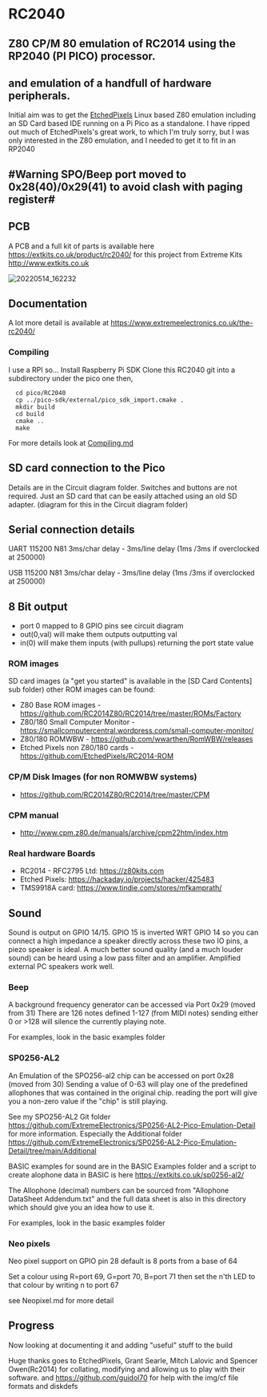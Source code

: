 # RC2040

## Z80 CP/M 80 emulation of RC2014 using the RP2040 (PI PICO) processor.
## and emulation of a handfull of hardware peripherals. 

Initial aim was to get the [EtchedPixels](https://github.com/EtchedPixels) Linux based Z80 emulation including an SD Card based IDE running on a Pi Pico as a standalone.
I have ripped out much of EtchedPixels's great work, to which I'm truly sorry, but I was only interested in the Z80 emulation, and I needed to get it to fit in an RP2040

## #Warning SPO/Beep port moved to 0x28(40)/0x29(41) to avoid clash with paging register# 

## PCB
A PCB and a full kit of parts is available here https://extkits.co.uk/product/rc2040/ for this project from Extreme Kits http://www.extkits.co.uk 

![20220514_162232](https://user-images.githubusercontent.com/102665314/168440015-87bc3225-e370-4dfc-a1a9-9be01d625213.jpg)

## Documentation

A lot more detail is available at https://www.extremeelectronics.co.uk/the-rc2040/

### Compiling

I use a RPI so...
Install Raspberry Pi SDK
Clone this RC2040 git into a subdirectory under the pico one then,

```shell
  cd pico/RC2040
  cp ../pico-sdk/external/pico_sdk_import.cmake .
  mkdir build
  cd build
  cmake ..
  make
 ```

For more details look at [Compiling.md](Compiling.md)

## SD card connection to the Pico

Details are in the Circuit diagram folder. Switches and buttons are not required. Just an SD card that can be easily attached using an old SD adapter. (diagram for this in the Circuit diagram folder)

## Serial connection details

UART 115200 N81 3ms/char delay - 3ms/line delay (1ms /3ms if overclocked at 250000)

USB  115200 N81 3ms/char delay - 3ms/line delay (1ms /3ms if overclocked at 250000)

## 8 Bit output

- port 0 mapped to 8 GPIO pins see circuit diagram
- out(0,val) will make them outputs outputting val
- in(0) will make them inputs (with pullups) returning the port state value

### ROM images

SD card images (a "get you started" is available in the [SD Card Contents] sub folder) other ROM images can be found:

- Z80 Base ROM images - https://github.com/RC2014Z80/RC2014/tree/master/ROMs/Factory
- Z80/180 Small Computer Monitor - https://smallcomputercentral.wordpress.com/small-computer-monitor/
- Z80/180 ROMWBW - https://github.com/wwarthen/RomWBW/releases
- Etched Pixels non Z80/180 cards - https://github.com/EtchedPixels/RC2014-ROM

### CP/M Disk Images (for non ROMWBW systems)

- https://github.com/RC2014Z80/RC2014/tree/master/CPM

### CPM manual

- http://www.cpm.z80.de/manuals/archive/cpm22htm/index.htm

### Real hardware Boards

- RC2014 - RFC2795 Ltd: https://z80kits.com
- Etched Pixels: https://hackaday.io/projects/hacker/425483
- TMS9918A card: https://www.tindie.com/stores/mfkamprath/

## Sound

Sound is output on GPIO 14/15. GPIO 15 is inverted WRT GPIO 14 so you can connect a high impedance a speaker directly across these two IO pins, a piezo speaker is ideal. A much better sound quality (and a much louder sound) can be heard using a low pass filter and an amplifier. Amplified external PC speakers work well.

### Beep

A background frequency generator can be accessed via Port 0x29 (moved from 31)
There are 126 notes defined 1-127 (from MIDI notes) sending either 0 or >128 will silence the currently playing note.

For examples, look in the basic examples folder

### SP0256-AL2

An Emulation of the SPO256-al2 chip can be accessed on port 0x28 (moved from 30)
Sending a value of 0-63 will play one of the predefined allophones that was contained in the original chip.
reading the port will give you a non-zero value if the "chip" is still playing.

See my SPO256-AL2 Git folder https://github.com/ExtremeElectronics/SP0256-AL2-Pico-Emulation-Detail for more information.
Especially the Additional folder https://github.com/ExtremeElectronics/SP0256-AL2-Pico-Emulation-Detail/tree/main/Additional

BASIC examples for sound are in the BASIC Examples folder and a script to create alophone data in BASIC is here https://extkits.co.uk/sp0256-al2/

The Allophone (decimal) numbers can be sourced from "Allophone DataSheet Addendum.txt" and the full data sheet is also in this directory which should give you an idea how to use it.

For examples, look in the basic examples folder

### Neo pixels
Neo pixel support on GPIO pin 28
default is 8 ports from a base of 64 

Set a colour using R=port 69, G=port 70, B=port 71
then set the n'th LED to that colour by writing n to port 67 

see Neopixel.md for more detail


## Progress

Now looking at documenting it and adding "useful" stuff to the build

Huge thanks goes to EtchedPixels, Grant Searle, Mitch Lalovic and Spencer Owen(Rc2014) for collating, modifying and allowing us to play with their software. and https://github.com/guidol70 for help with the img/cf file formats and diskdefs

